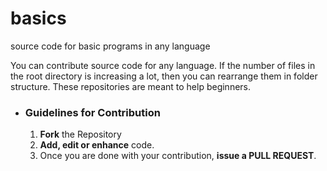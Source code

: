 # basics
source code for basic programs in any language

You can contribute source code for any language.
If the number of files in the root directory is increasing a lot, then you can rearrange them in folder structure.
These repositories are meant to help beginners.


- ### Guidelines for Contribution
    1. **Fork** the Repository
    2. **Add, edit or enhance** code.
    3. Once you are done with your contribution, **issue a PULL REQUEST**.
